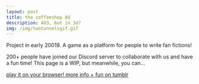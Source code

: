 ```yaml
---
layout: post
title: the coffeeshop AU
description: AO3, but in 3d?
img: /img/twotunnelsgif.gif
---
```


Project in early 20019. A game as a platform for people to write fan fictions!

200+ people have joined our Discord server to collaborate with us and have a fun time!
This page is a WIP, but meanwhile, you can...

<a href="https://melissaran.itch.io/plus-adventure">
<span class="biglink">
    play it on your browser!
</span>
</a>

<a href="https://plusadventure.tumblr.com">
<span class="biglink">
    more info + fun on tumblr
</span>
</a>

<div class="img_row">
	<img class="col two" src="https://66.media.tumblr.com/0a409222e24e8ca9981a178319bd3f2f/tumblr_pgly9jAPgt1xd50f0o4_640.gif" alt="" title="screenshot"/>
	<img class="col one" src="https://66.media.tumblr.com/b93206aff41798d2f61dad3364316767/tumblr_pi25po0i4A1xd50f0o2_r1_400.gif" alt="" title="screenshot"/>
</div>
<div class="img_row">
	<img class="col three" src="https://66.media.tumblr.com/f1ed1296caea28bc0e781d31a33d6663/tumblr_pgz7ryYq041xd50f0o1_500.gif" alt="" title="screenshot"/>
</div>
<div class="img_row">
	<img class="col three" src="https://66.media.tumblr.com/b8b5c9af1ae7772811a4f03056915964/tumblr_pi25po0i4A1xd50f0o4_r1_1280.gif" alt="" title="screenshot"/>
</div>

<div class="img_row">
	<img class="col one" src="https://66.media.tumblr.com/d6519fbedd22cb03c201384ba3c7ddc1/tumblr_peewbj3lv81xd50f0o1_640.gif" alt="" title="screenshot"/>
	<img class="col one" src="https://66.media.tumblr.com/f0a492a02986b60c5cf70ce50abb77ee/tumblr_pfwce6hhrD1xd50f0o4_r1_640.gif" alt="" title="screenshot"/>
	<img class="col one" src="https://66.media.tumblr.com/9e5d92ac2c84749806fa1446053de051/tumblr_peewbj3lv81xd50f0o3_1280.gif" alt="" title="screenshot"/>
</div>
